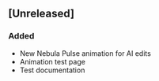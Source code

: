 ## [Unreleased]
### Added
- New Nebula Pulse animation for AI edits
- Animation test page
- Test documentation
